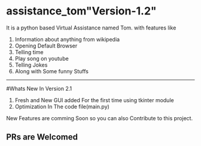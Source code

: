 # assistance_tom"Version-1.2"
It is a python based Virtual Assistance named Tom.
with features like
1. Information about anything from wikipedia
2. Opening Default Browser
3. Telling time
4. Play song on youtube
5. Telling Jokes
6. Along with Some funny Stuffs
-----------------------------
#Whats New In Version 2.1
1. Fresh and New GUI added For the first time using tkinter module
2. Optimization In The code file(main.py)

New Features are comming Soon so you can also Contribute to this project.
## PRs are Welcomed
